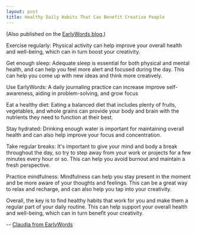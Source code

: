 ```yaml
---
layout: post
title: Healthy Daily Habits That Can Benefit Creative People
---
```

(Also published on the [EarlyWords blog.](https://earlywords.io/articles/healthy-daily-habits-that-can-benefit-creative-people))

Exercise regularly: Physical activity can help improve your overall health and well-being, which can in turn boost your creativity.

Get enough sleep: Adequate sleep is essential for both physical and mental health, and can help you feel more alert and focused during the day. This can help you come up with new ideas and think more creatively.

Use EarlyWords:  A daily journaling practice can increase improve self-awareness, aiding in problem-solving, and grow focus

Eat a healthy diet: Eating a balanced diet that includes plenty of fruits, vegetables, and whole grains can provide your body and brain with the nutrients they need to function at their best.

Stay hydrated: Drinking enough water is important for maintaining overall health and can also help improve your focus and concentration.

Take regular breaks: It's important to give your mind and body a break throughout the day, so try to step away from your work or projects for a few minutes every hour or so. This can help you avoid burnout and maintain a fresh perspective.

Practice mindfulness: Mindfulness can help you stay present in the moment and be more aware of your thoughts and feelings. This can be a great way to relax and recharge, and can also help you tap into your creativity.

Overall, the key is to find healthy habits that work for you and make them a regular part of your daily routine. This can help support your overall health and well-being, which can in turn benefit your creativity.

-- [Claudia from EarlyWords](https://earlywords.io/about)
